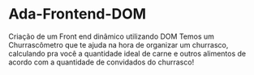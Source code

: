 # Ada-Frontend-DOM
Criação de um Front end dinâmico utilizando DOM
Temos um Churrascômetro que te ajuda na hora de organizar um churrasco, 
calculando pra você a quantidade ideal de carne e outros alimentos de acordo
com a quantidade de convidados do churrasco!
